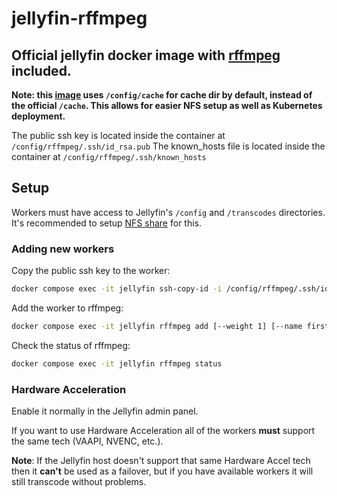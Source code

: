 # jellyfin-rffmpeg

## Official jellyfin docker image with [rffmpeg](https://github.com/joshuaboniface/rffmpeg) included.

**Note: this [image](https://github.com/aleksasiriski/jellyfin-rffmpeg/blob/master/Dockerfile#L36) uses `/config/cache` for cache dir by default, instead of the official `/cache`. This allows for easier NFS setup as well as Kubernetes deployment.**

The public ssh key is located inside the container at `/config/rffmpeg/.ssh/id_rsa.pub`
The known_hosts file is located inside the container at `/config/rffmpeg/.ssh/known_hosts`

## Setup

Workers must have access to Jellyfin's `/config` and `/transcodes` directories. It's recommended to setup [NFS share](https://github.com/aleksasiriski/jellyfin-rffmpeg/blob/master/docker-compose.example.yml) for this.

### Adding new workers

Copy the public ssh key to the worker:
```bash
docker compose exec -it jellyfin ssh-copy-id -i /config/rffmpeg/.ssh/id_rsa.pub <probably_root>@<worker_ip_address>
```

Add the worker to rffmpeg:
```bash
docker compose exec -it jellyfin rffmpeg add [--weight 1] [--name first_worker] <worker_ip_address>
```

Check the status of rffmpeg:

```bash
docker compose exec -it jellyfin rffmpeg status
```

### Hardware Acceleration

Enable it normally in the Jellyfin admin panel.

If you want to use Hardware Acceleration all of the workers **must** support the same tech (VAAPI, NVENC, etc.).

**Note**: If the Jellyfin host doesn't support that same Hardware Accel tech then it **can't** be used as a failover, but if you have available workers it will still transcode without problems.
